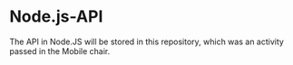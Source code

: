 # Node.js-API
The API in Node.JS will be stored in this repository, which was an activity passed in the Mobile chair.
